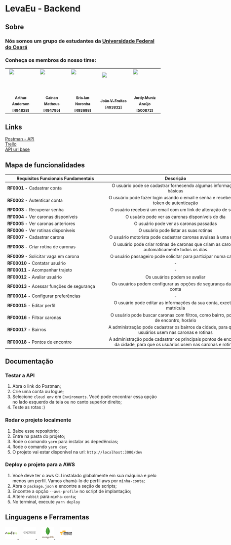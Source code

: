 # LevaEu - Backend

## Sobre
### Nós somos um grupo de estudantes da [Universidade Federal do Ceará](https://www.ufc.br/)
### Conheça os membros do nosso time:
<table>
  <tr>
    <td align="center">
      <a target="_blank" href="https://www.linkedin.com/in/arthur-anderson-2328ab201/">
        <img src="https://pps.whatsapp.net/v/t61.24694-24/219342397_2105549836274437_1435454248764216795_n.jpg?ccb=11-4&oh=c8fe577e5c81c7bafce3658a4679dc5d&oe=61E450C7"
          style="object-fit: cover; min-width: 75px; min-height: 75px" /><br/>
        <sub><b>Arthur Anderson [494828]</b></sub>
      </a><br/>
     </td>
     <td align="center">
      <a target="_blank" href="https://www.linkedin.com/in/cainan-matheus-coelho-464988209/">
        <img src="https://pps.whatsapp.net/v/t61.24694-24/170203380_199410605024521_990128832251816207_n.jpg?ccb=11-4&oh=01_AVwgle9fxGly8Ti06K1D6nWWigLsbyblu-iGIpZYgecJqw&oe=61E46090" style="object-fit: cover; min-width: 75px; min-height: 75px" /><br/>
        <sub><b>Cainan Matheus [494795]</b></sub>
      </a><br/>
     </td>
     <td align="center">
      <a target="_blank" href="https://www.linkedin.com/in/eric-ian-noronha-junqueira-bb40091a7/">
        <img src="https://pps.whatsapp.net/v/t61.24694-24/118121396_4820681414616487_6128499254549711151_n.jpg?ccb=11-4&oh=01_AVy8J1Jn5wOzl1ADSk4DWowMQr7VeEIPEZspdsOXPvyJ-g&oe=61E3405B" style="object-fit: cover; min-width: 75px; min-height: 75px" /><br/>
        <sub><b>Eric Ian Noronha [493698]</b></sub>
      </a><br/>
     </td>
     <td align="center">
      <a target="_blank" href="https://www.linkedin.com/in/joaovictorfreitas/">
        <img src="https://pps.whatsapp.net/v/t61.24694-24/206839049_283220749997671_2520275226822973404_n.jpg?ccb=11-4&oh=9546433c7ffd552c1e7b57f213aad367&oe=61E342CC" style="object-fit: cover; min-width: 75px; min-height: 75px" /><br/>
        <sub><b>João V. Freitas [493832]</b></sub>
      </a><br/>
     </td>
     <td align="center">
      <a target="_blank" href="https://www.linkedin.com/in/jordy-muniz-b34072117/">
        <img src="https://pps.whatsapp.net/v/t61.24694-24/227294886_1956698397827733_582205399039699056_n.jpg?ccb=11-4&oh=dd5d21579b28b474824b91ae9bc049e3&oe=61E41672" style="object-fit: cover; min-width: 75px; min-height: 75px" /><br/>
        <sub><b>Jordy Muniz Araújo [500872]</b></sub>
      </a><br/>
     </td>
  </tr>
</table>

## Links
[Postman - API](https://www.postman.com/winter-resonance-1974/workspace/levaeu/request/6751126-d541ad76-5f19-4d4d-bfab-83355e33795d)<br>
[Trello](https://trello.com/b/RcivNDqd/levaeu)<br>
[API url base](https://s7mjf3rnvf.execute-api.us-east-1.amazonaws.com/dev)

## Mapa de funcionalidades
<!-- <style type="text/css">
.tg  {border-collapse:collapse;border-spacing:0;}
.tg td{border-color:black;border-style:solid;border-width:1px;font-family:Arial, sans-serif;font-size:14px;
  overflow:hidden;padding:10px 5px;word-break:normal;}
.tg th{border-color:black;border-style:solid;border-width:1px;font-family:Arial, sans-serif;font-size:14px;
  font-weight:normal;overflow:hidden;padding:10px 5px;word-break:normal;}
.tg .tg-c3ow{border-color:inherit;text-align:center;vertical-align:top}
.tg .tg-0pky{border-color:inherit;text-align:left;vertical-align:top}
.tg .tg-0lax{text-align:left;vertical-align:top}
</style> -->
<table class="tg" style="table-layout: fixed; width: 1009px">
  <colgroup>
  <col style="width: 325px">
  <col style="width: 454px">
  <col style="width: 230px">
  </colgroup>
  <thead>
    <tr>
      <th class="tg-c3ow"><span style="text-align: center; font-weight:bold">Requisitos Funcionais Fundamentais</span></th>
      <th class="tg-c3ow"><span style="text-align: center; font-weight:bold">Descrição</span></th>
      <th class="tg-c3ow"><span style="text-align: center; font-weight:bold">Codificação</span></th>
    </tr>
  </thead>
  <tbody>
    <tr>
      <td class="tg-0pky"><span style="font-weight:bold">RF0001 -</span> Cadastrar conta</td>
      <td class="tg-c3ow" style="text-align: center;">O usuário pode se cadastrar fornecendo algumas informações básicas</td>
      <td class="tg-c3ow" style="text-align: center;"><a target="_blank" href="https://github.com/RabbitUFC/leva-eu-backend/blob/develop/src/controllers/users.js#L10" target="_blank" rel="noopener noreferrer">código</a></td>
    </tr>
    <tr>
      <td class="tg-0pky"><span style="font-weight:bold">RF0002 - </span>Autenticar conta</td>
      <td class="tg-0pky" style="text-align: center;">O usuário pode fazer login usando o email e senha e receberá um token de autenticação</td>
      <td class="tg-c3ow" style="text-align: center;"><a target="_blank" href="https://github.com/RabbitUFC/leva-eu-backend/blob/develop/src/controllers/auth.js#L7" target="_blank" rel="noopener noreferrer">código</a></td>
    </tr>
    <tr>
      <td class="tg-0pky"><span style="font-weight:bold">RF0003 - </span><span style="font-weight:normal">Recuperar senha</span></td>
      <td class="tg-0pky" style="text-align: center;">O usuário receberá um email com um link de alteração de senha</td>
      <td class="tg-c3ow" style="text-align: center;"><a target="_blank" href="https://github.com/RabbitUFC/leva-eu-backend/blob/develop/src/controllers/auth.js#L75" target="_blank" rel="noopener noreferrer">código</a></td>
    </tr>
    <tr>
      <td class="tg-0lax"><span style="font-weight:bold">RF0004 -</span> Ver caronas disponíveis</td>
      <td class="tg-0lax" style="text-align: center;">O usuário pode ver as caronas disponíveis do dia</td>
      <td class="tg-c3ow" style="text-align: center;">-</td>
    </tr>
    <tr>
      <td class="tg-0lax"><span style="font-weight:bold">RF0005 -</span> Ver caronas anteriores</td>
      <td class="tg-0lax" style="text-align: center;">O usuário pode ver as caronas passadas</td>
      <td class="tg-0lax" style="text-align: center;">-</td>
    </tr>
    <tr>
      <td class="tg-0lax"><span style="font-weight:bold">RF0006 -</span> Ver rotinas disponíveis</td>
      <td class="tg-0lax" style="text-align: center;">O usuário pode listar as suas rotinas</td>
      <td class="tg-c3ow" style="text-align: center;"><a target="_blank" href="https://github.com/RabbitUFC/leva-eu-backend/blob/develop/src/controllers/routines.js" target="_blank" rel="noopener noreferrer">código</a></td>
    </tr>
    <tr>
      <td class="tg-0lax"><span style="font-weight:bold">RF0007 -</span> Cadastrar carona</td>
      <td class="tg-0lax" style="text-align: center;">O usuário motorista pode cadastrar caronas avulsas à uma rotina</td>
      <td class="tg-0lax" style="text-align: center;"><a target="_blank" href="https://github.com/RabbitUFC/leva-eu-backend/blob/develop/src/controllers/users.js#L10" target="_blank" rel="noopener noreferrer">código</a></td>
    </tr>
    <tr>
      <td class="tg-0lax"><span style="font-weight:bold">RF0008 -</span> Criar rotina de caronas</td>
      <td class="tg-0lax" style="text-align: center;">O usuário pode criar rotinas de caronas que criam as caronas automaticamente todos os dias</td>
      <td class="tg-c3ow" style="text-align: center;"><a target="_blank" href="https://github.com/RabbitUFC/leva-eu-backend/blob/develop/src/controllers/routines.js" target="_blank" rel="noopener noreferrer">código</a></td>
    </tr>
    <tr>
      <td class="tg-0lax"><span style="font-weight:bold">RF0009 -</span> Solicitar vaga em carona</td>
      <td class="tg-0lax" style="text-align: center;">O usuário passageiro pode solicitar para participar numa carona</td>
      <td class="tg-0lax" style="text-align: center;">-</td>
    </tr>
    <tr>
      <td class="tg-0lax"><span style="font-weight:bold">RF00010 -</span> Contatar usuário</td>
      <td class="tg-0lax" style="text-align: center;">-</td>
      <td class="tg-0lax" style="text-align: center;">-</td>
    </tr>
    <tr>
      <td class="tg-0lax"><span style="font-weight:bold">RF00011 -</span> Acompanhar trajeto</td>
      <td class="tg-0lax" style="text-align: center;">-</td>
      <td class="tg-0lax" style="text-align: center;">-</td>
    </tr>
    <tr>
      <td class="tg-0lax"><span style="font-weight:bold">RF00012 -</span> Avaliar usuário</td>
      <td class="tg-0lax" style="text-align: center;">Os usuários podem se avaliar</td>
      <td class="tg-0lax" style="text-align: center;">-</td>
    </tr>
    <tr>
      <td class="tg-0lax"><span style="font-weight:bold">RF00013 -</span> Acessar funções de segurança</td>
      <td class="tg-0lax" style="text-align: center;">Os usuários podem configurar as opções de segurança da sua conta</td>
      <td class="tg-0lax" style="text-align: center;">-</td>
    </tr>
    <tr>
      <td class="tg-0lax"><span style="font-weight:bold">RF00014 -</span> Configurar preferências</td>
      <td class="tg-0lax" style="text-align: center;">-</td>
      <td class="tg-0lax" style="text-align: center;">-</td>
    </tr>
    <tr>
      <td class="tg-0lax"><span style="font-weight:bold">RF00015 -</span> Editar perfil</td>
      <td class="tg-0lax" style="text-align: center;">O usuário pode editar as informações da sua conta, exceto a matrícula</td>
      <td class="tg-c3ow" style="text-align: center;"><a target="_blank" href="https://github.com/RabbitUFC/leva-eu-backend/blob/develop/src/controllers/users.js#L107" target="_blank" rel="noopener noreferrer">código</a></td>
    </tr>
    <tr>
      <td class="tg-0lax"><span style="font-weight:bold">RF00016 -</span> Filtrar caronas</td>
      <td class="tg-0lax" style="text-align: center;">O usuário pode buscar caronas com filtros, como bairro, pontos de encontro, horário</td>
      <td class="tg-0lax" style="text-align: center;">-</td>
    </tr>
    <tr>
      <td class="tg-0lax"><span style="font-weight:bold">RF00017 -</span> Bairros</td>
      <td class="tg-0lax" style="text-align: center;">A administração pode cadastrar os bairros da cidade, para que os usuários usem nas caronas e rotinas</td>
      <td class="tg-0lax" style="text-align: center;"><a target="_blank" href="https://github.com/RabbitUFC/leva-eu-backend/blob/develop/src/controllers/districts.js" target="_blank" rel="noopener noreferrer">código</a></td>
    </tr>
    <tr>
      <td class="tg-0lax"><span style="font-weight:bold">RF00018 -</span> Pontos de encontro</td>
      <td class="tg-0lax" style="text-align: center;">A administração pode cadastrar os principais pontos de encontro da cidade, para que os usuários usem nas caronas e rotinas</td>
      <td class="tg-0lax" style="text-align: center;"><a target="_blank" href="https://github.com/RabbitUFC/leva-eu-backend/blob/develop/src/controllers/pickup-points.js" target="_blank" rel="noopener noreferrer">código</a></td>
    </tr>
  </tbody>
</table>

## Documentação
### Testar a API
1. Abra o link do Postman;
2. Crie uma conta ou logue;
3. Selecione `cloud env` em `Enviroments`. Você pode encontrar essa opção no lado esquerdo da tela ou no canto superior direito;
4. Teste as rotas :)

### Rodar o projeto localmente
1. Baixe esse repositório;
2. Entre na pasta do projeto;
3. Rode o comando `yarn` para instalar as depedências;
4. Rode o comando `yarn dev`;
5. O projeto vai estar disponível na url: `http://localhost:3000/dev`

### Deploy o projeto para a AWS 
1. Você deve ter o aws CLI instalado globalmente em sua máquina e pelo menos um perfil. Vamos chamá-lo de perfil aws por `minha-conta`;
2. Abra o `package.json` e encontre a seção de scripts;
3. Encontre a opção `--aws-profile` no script de implantação;
4. Altere `rabbit` para `minha-conta`;
5. No terminal, execute `yarn deploy`

## Linguagens e Ferramentas
<p align="left">
  <a href="https://nodejs.org" target="_blank" rel="noreferrer" style="margin-right: 15px;">
    <img src="https://raw.githubusercontent.com/devicons/devicon/master/icons/nodejs/nodejs-original-wordmark.svg" alt="nodejs" width="40" height="40" />
  </a>
  <a href="https://expressjs.com" target="_blank" rel="noreferrer" style="margin-right: 15px;">
    <img src="https://raw.githubusercontent.com/devicons/devicon/master/icons/express/express-original-wordmark.svg" alt="express" width="40" height="40" />
  </a>
  <a href="https://www.mongodb.com/" target="_blank" rel="noreferrer" style="margin-right: 15px;">
    <img src="https://raw.githubusercontent.com/devicons/devicon/master/icons/mongodb/mongodb-original-wordmark.svg" alt="mongodb" width="40" height="40" />
  </a>
  <a href="https://aws.amazon.com" target="_blank" rel="noreferrer" style="margin-right: 15px;">
    <img src="https://raw.githubusercontent.com/devicons/devicon/master/icons/amazonwebservices/amazonwebservices-original-wordmark.svg" alt="aws" width="40" height="40"     />
  </a>
</p>
